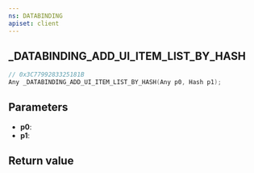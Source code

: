 ```yaml
---
ns: DATABINDING
apiset: client
---
```

## _DATABINDING_ADD_UI_ITEM_LIST_BY_HASH

```c
// 0x3C7799283325181B
Any _DATABINDING_ADD_UI_ITEM_LIST_BY_HASH(Any p0, Hash p1);
```


## Parameters
* **p0**:
* **p1**:

## Return value